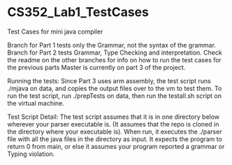 # CS352_Lab1_TestCases
Test Cases for mini java compiler


Branch for Part 1 tests only the Grammar, not the syntax of the grammar. Branch for Part 2 tests Grammar, Type Checking and interpretation. Check the readme on the other branches for info on how to run the test cases for the previous parts Master is currently on part 3 of the project.


Running the tests: 
Since Part 3 uses arm assembly, the test script runs ./mjava on data, and copies the output files over to the vm to test them. To run the test script, run ./prepTests on data, then run the testall.sh script on the virtual machine. 


Test Script Detail: The test script assumes that it is in one directory below wherever your parser executable is. (It assumes that the repo is cloned in the directory where your executable is). When run, it executes the ./parser file with all the java files in the directory as input. It expects the program to return 0 from main, or else it assumes your program reported a grammar or Typing violation. 


